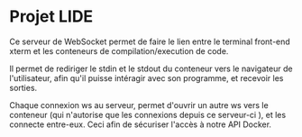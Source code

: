 # Projet LIDE

Ce serveur de WebSocket permet de faire le lien entre le terminal front-end xterm et les conteneurs de compilation/execution de code.

Il permet de rediriger le stdin et le stdout du conteneur vers le navigateur de l'utilisateur, afin qu'il puisse intéragir avec son programme, et recevoir les sorties.

Chaque connexion ws au serveur, permet d'ouvrir un autre ws vers le conteneur (qui n'autorise que les connexions depuis ce serveur-ci ), et les connecte entre-eux. Ceci afin de sécuriser l'accès à notre API Docker.
